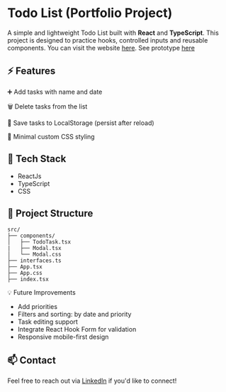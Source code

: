 # Todo List (Portfolio Project)

A simple and lightweight Todo List built with **React** and **TypeScript**.
This project is designed to practice hooks, controlled inputs and reusable components.
You can visit the website [here](https://genies-todo-list.onrender.com).
See prototype [here](https://www.figma.com/proto/TtqJhIlePqpxSVWsnuClrb/TODO-list?page-id=0%3A1&node-id=1-2&viewport=38%2C190%2C0.5&t=h829vosZSJviqUQ2-1&scaling=scale-down&content-scaling=fixed)


## ⚡ Features

➕ Add tasks with name and date

🗑 Delete tasks from the list

💾 Save tasks to LocalStorage (persist after reload)

🎨 Minimal custom CSS styling

## 🚀 Tech Stack

- ReactJs
- TypeScript
- CSS

## 📂 Project Structure
```
src/
├── components/
│   ├── TodoTask.tsx
|   ├── Modal.tsx
│   └── Modal.css
├── interfaces.ts
├── App.tsx
├── App.css 
├── index.tsx 
```

💡 Future Improvements

- Add priorities
- Filters and sorting: by date and priority
- Task editing support
- Integrate React Hook Form for validation
- Responsive mobile-first design

## 📫 Contact

Feel free to reach out via [LinkedIn](www.linkedin.com/in/yevheniia-lukianchykova) if you'd like to connect!